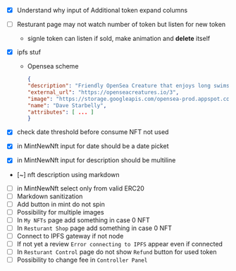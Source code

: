 - [x] Understand why input of Additional token expand columns

- [ ] Resturant page may not watch number of token but listen for new token
    -   signle token can listen if sold, make animation and **delete** itself


- [x] ipfs stuf
    - Opensea scheme
        ```json
        {
        "description": "Friendly OpenSea Creature that enjoys long swims in the ocean.", 
        "external_url": "https://openseacreatures.io/3", 
        "image": "https://storage.googleapis.com/opensea-prod.appspot.com/puffs/3.png", 
        "name": "Dave Starbelly",
        "attributes": [ ... ]
        }
        ```



- [x] check date threshold before consume NFT not used

- [x] in MintNewNft input for date should be a date picket
- [x] in MintNewNft input for description should be multiline
- [~] nft description using markdown
- [ ] in MintNewNft select only from valid ERC20
- [ ] Markdown sanitization
- [ ] Add button in mint do not spin
- [ ] Possibility for multiple images
- [ ] In `My NFTs` page add something in case 0 NFT
- [ ] In `Resturant Shop` page add something in case 0 NFT
- [ ] Connect to IPFS gateway if not node 
- [ ] If not yet a review `Error connecting to IPFS` appear even if connected
- [ ] In `Resturant Control` page do not show `Refund` button for used token
- [ ] Possibility to change fee in `Controller Panel`
